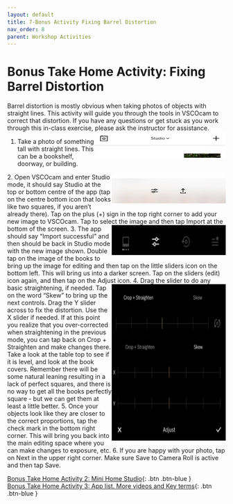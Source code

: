 ```yaml
---
layout: default
title: 7-Bonus Activity Fixing Barrel Distortion
nav_order: 8
parent: Workshop Activities
---
```

# Bonus Take Home Activity: Fixing Barrel Distortion 
Barrel distortion is mostly obvious when taking photos of objects with straight lines. This activity will guide you through the tools in VSCOcam to correct that distortion. If you have any questions or get stuck as you work through this in-class exercise, please ask the instructor for assistance.  
<img src="images//photo-barrel-01.jpeg" style="float:right;width:302px;height:60px" alt=studio mode toolbar>
1. Take a photo of something tall with straight lines. This can be a bookshelf, doorway, or building. 
<img src="images//photo-barrel-02.jpeg" style="float:right;width:263px;height:69px" alt=settings toolbar>
2. Open VSCOcam and enter Studio mode, it should say Studio at the top or bottom centre of the app (tap on the centre bottom icon that looks like two squares, if you aren’t already there). Tap on the plus (+) sign in the top right corner to add your new image to VSCOcam. Tap to select the image and then tap Import at the bottom of the screen. 
<img src="images//photo-barrel-03.png" style="float:right;width:263px;height:69px" alt=edit slider icon>
3. The app should say “Import successful” and then should be back in Studio mode with the new image shown. Double tap on the image of the books to bring up the image for editing and then tap on the little sliders icon on the bottom left. This will bring us into a darker screen. Tap on the sliders (edit) icon again, and then tap on the Adjust icon.
<img src="images//photo-barrel-04.png" style="float:right;width:263px;height:120px" alt=crop and skew editing menu>
4. <img src="images//photo-barrel-05.png" style="float:right;width:263px;height:240px" alt=crop and skew editing menu> Drag the slider to do any basic straightening, if needed. Tap on the word “Skew” to bring up the next controls. Drag the Y slider across to fix the distortion. Use the X slider if needed. If at this point you realize that you over-corrected when straightening in the previous mode, you can tap back on Crop + Straighten and make changes there. Take a look at the table top to see if it is level, and look at the book covers. Remember there will be some natural leaning resulting in a lack of perfect squares, and there is no way to get all the books perfectly square - but we can get them at least a little better. 
5. Once your objects look like they are closer to the correct proportions, tap the check mark in the bottom right corner. This will bring you back into the main editing space where you can make changes to exposure, etc. 
6. If you are happy with your photo, tap on Next in the upper right corner. Make sure Save to Camera Roll is active and then tap Save. 

[Bonus Take Home Activity 2: Mini Home Studio](home-studio.html){: .btn .btn-blue }<br>
[Bonus Take Home Activity 3: App list. More videos and Key terms](more.html){: .btn .btn-blue }

